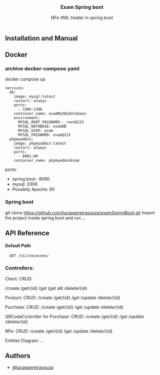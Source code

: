 <br/>
<div align="center">
<a href="https://github.com/ShaanCoding/ReadME-Generator">
</a>
<h3 align="center">Exam Spring boot</h3>
<p align="center">
NFe XML treater in spring boot
<br/>
<br/>
</p>
</div>

## Installation and Manual

## Docker

### archive docker-compose.yaml


docker compose up

```docker-compose
services:
  db:
    image: mysql:latest
    restart: always
    ports:
      - 3306:3306
    container_name: examMySQLDatabase
    environment:
      MYSQL_ROOT_PASSWORD: _root@123
      MYSQL_DATABASE: examDB
      MYSQL_USER: exam
      MYSQL_PASSWORD: exam@123
  phpmyadmin:
    image: phpmyadmin:latest
    restart: always
    ports:
      - 8081:80
    container_name: phpmyadminExam
```

ports:
* spring boot : 8080
* mysql: 3306
* Possibily Apache: 80

### Spring boot
git clone https://github.com/lucaspereirasouza/examSpringBoot.git
Import the project inside spring boot and run
...

#### 

## API Reference

#### Default Path

```http
  GET /v1/inovacoes/
```

### Controllers:

Client:
CRUD:

/create
/get/{id}
/get (get all)
/delete/{id}


Product:
CRUD:
/create
/get/{id}
/get
/update
/delete/{id}



Purchase:
CRUD:
/create
/get/{id}
/get
/update
/delete/{id}



QRCodeController for Purchase:
CRUD:
/create
/get/{id}
/get
/update
/delete/{id}



NFe:
CRUD:
/create
/get/{id}
/get
/update
/delete/{id}

Entities Diagram:
...


## Authors

- [@lucaspereirasouza](https://www.github.com/lucaspereirasouza)
